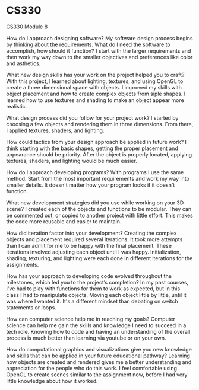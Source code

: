 # CS330
CS330 Module 8 

How do I approach designing software?
  My software design process begins by thinking about the requirements. What do I need the software to accomplish, how should it function? 
  I start with the larger requirements and then work my way down to the smaller objectives and preferences like color and asthetics.

What new design skills has your work on the project helped you to craft?
  With this project, I learned about lighting, textures, and using OpenGL to create a three dimensional space with objects.
  I improved my skills with object placement and how to create complex objects from siple shapes.
  I learned how to use textures and shading to make an object appear more realistic.

What design process did you follow for your project work?
  I started by choosing a few objects and rendering them in three dimensions. From there, I applied textures, shaders, and lighting. 

How could tactics from your design approach be applied in future work?
  I think starting with the basic shapes, getting the proper placement and appearance should be priority.
  After the object is properly located, applying textures, shaders, and lighting would be much easier.

How do I approach developing programs?
  With programs I use the same method. Start from the most important requirements and work my way into smaller details.
  It doesn't matter how your program looks if it doesn't function.

What new development strategies did you use while working on your 3D scene?
  I created each of the objects and functions to be modular.
  They can be commented out, or copied to another project with little effort.
  This makes the code more reusable and easier to maintain. 

How did iteration factor into your development?
  Creating the complex objects and placement required several iterations. It took more attempts than I can admit for me to be happy with the final placement.
  These iterations involved adjusting each object until I was happy. 
  Initialization, shading, texturing, and lighting were each done in different iterations for the assignments. 

How has your approach to developing code evolved throughout the milestones, which led you to the project’s completion?
  In my past courses, I've had to play with functions for them to work as expected, but in this class I had to manipulate objects.
  Moving each object little by little, until it was where I wanted it. 
  It's a different mindset than debating on switch statements or loops. 


How can computer science help me in reaching my goals?
  Computer science can help me gain the skills and knowledge I need to succeed in a tech role.
  Knowing how to code and having an understanding of the overall process is much better than learning via youtube or on your own.


How do computational graphics and visualizations give you new knowledge and skills that can be applied in your future educational pathway?
  Learning how objects are created and rendered gives me a better understanding and appreciation for the people who do this work.
  I feel comfortable using OpenGL to create scenes similar to the assignment now, before I had very little knowledge about how it worked. 

